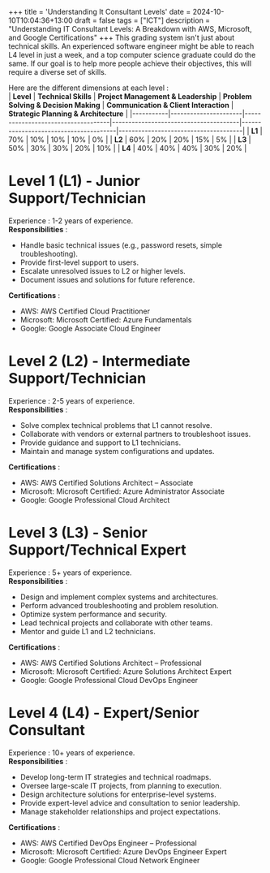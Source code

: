 +++
title = 'Understanding It Consultant Levels'
date = 2024-10-10T10:04:36+13:00
draft = false
tags = ["ICT"]
description = "Understanding IT Consultant Levels: A Breakdown with AWS, Microsoft, and Google Certifications"
+++
This grading system isn't just about technical skills. An experienced software engineer might be able to reach L4 level in just a week, and a top computer science graduate could do the same. If our goal is to help more people achieve their objectives, this will require a diverse set of skills.  

Here are the different dimensions at each level :  
| **Level** | **Technical Skills** | **Project Management & Leadership** | **Problem Solving & Decision Making** | **Communication & Client Interaction** | **Strategic Planning & Architecture** |
|-----------|----------------------|------------------------------------|---------------------------------------|---------------------------------------|--------------------------------------|
| **L1**    | 70%                  | 10%                                | 10%                                   | 10%                                   | 0%                                  |
| **L2**    | 60%                  | 20%                                | 20%                                   | 15%                                   | 5%                                  |
| **L3**    | 50%                  | 30%                                | 30%                                   | 20%                                   | 10%                                 |
| **L4**    | 40%                  | 40%                                | 40%                                   | 30%                                   | 20%                                 |


# Level 1 (L1) - Junior Support/Technician
Experience : 1-2 years of experience.  
**Responsibilities** :  
* Handle basic technical issues (e.g., password resets, simple troubleshooting).
* Provide first-level support to users.
* Escalate unresolved issues to L2 or higher levels.
* Document issues and solutions for future reference.  

**Certifications** :  
* AWS: AWS Certified Cloud Practitioner
* Microsoft: Microsoft Certified: Azure Fundamentals
* Google: Google Associate Cloud Engineer

# Level 2 (L2) - Intermediate Support/Technician
Experience : 2-5 years of experience.   
**Responsibilities** :  
* Solve complex technical problems that L1 cannot resolve.
* Collaborate with vendors or external partners to troubleshoot issues.
* Provide guidance and support to L1 technicians.
* Maintain and manage system configurations and updates.

**Certifications** :  
* AWS: AWS Certified Solutions Architect – Associate
* Microsoft: Microsoft Certified: Azure Administrator Associate
* Google: Google Professional Cloud Architect  

# Level 3 (L3) - Senior Support/Technical Expert
Experience : 5+ years of experience.   
**Responsibilities** :  
* Design and implement complex systems and architectures.  
* Perform advanced troubleshooting and problem resolution.  
* Optimize system performance and security.  
* Lead technical projects and collaborate with other teams.  
* Mentor and guide L1 and L2 technicians.  

**Certifications** :  
* AWS: AWS Certified Solutions Architect – Professional
* Microsoft: Microsoft Certified: Azure Solutions Architect Expert
* Google: Google Professional Cloud DevOps Engineer  


# Level 4 (L4) - Expert/Senior Consultant
Experience : 10+ years of experience.  
**Responsibilities** :  
* Develop long-term IT strategies and technical roadmaps.
* Oversee large-scale IT projects, from planning to execution.
* Design architecture solutions for enterprise-level systems.
* Provide expert-level advice and consultation to senior leadership.
* Manage stakeholder relationships and project expectations.

**Certifications** :  
* AWS: AWS Certified DevOps Engineer – Professional
* Microsoft: Microsoft Certified: Azure DevOps Engineer Expert
* Google: Google Professional Cloud Network Engineer  